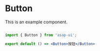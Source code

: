 # Button

This is an example component.

```jsx

import { Button } from 'asap-ui';

export default () => <Button>按钮</Button>
```
